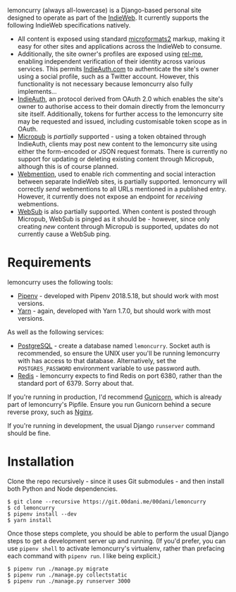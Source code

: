 lemoncurry (always all-lowercase) is a Django-based personal site designed to
operate as part of the [IndieWeb][]. It currently supports the following
IndieWeb specifications natively.

- All content is exposed using standard [microformats2][] markup, making it
  easy for other sites and applications across the IndieWeb to consume.
- Additionally, the site owner's profiles are exposed using [rel-me][],
  enabling independent verification of their identity across various services.
  This permits [IndieAuth.com][] to authenticate the site's owner using a
  social profile, such as a Twitter account. However, this functionality is not
  necessary because lemoncurry also fully implements…
- [IndieAuth][], an protocol derived from OAuth 2.0 which enables the site's
  owner to authorise access to their domain directly from the lemoncurry site
  itself. Additionally, tokens for further access to the lemoncurry site may be
  requested and issued, including customisable token scope as in OAuth.
- [Micropub][] is *partially* supported - using a token obtained through
  IndieAuth, clients may post new content to the lemoncurry site using either
  the form-encoded or JSON request formats. There is currently no support for
  updating or deleting existing content through Micropub, although this is of
  course planned.
- [Webmention][], used to enable rich commenting and social interaction between
  separate IndieWeb sites, is partially supported. lemoncurry will correctly
  *send* webmentions to all URLs mentioned in a published entry. However, it
  currently does not expose an endpoint for *receiving* webmentions.
- [WebSub][] is also partially supported. When content is posted through
  Micropub, WebSub is pinged as it should be - however, since only creating
  *new* content through Micropub is supported, updates do not currently cause a
  WebSub ping.

[IndieAuth]: https://www.w3.org/TR/indieauth/
[IndieAuth.com]: https://indieauth.com/
[IndieWeb]: https://indieweb.org/
[microformats2]: http://microformats.org/wiki/microformats2
[Micropub]: https://www.w3.org/TR/micropub/
[rel-me]: http://microformats.org/wiki/rel-me
[Webmention]: https://www.w3.org/TR/webmention/
[WebSub]: https://www.w3.org/TR/websub/

# Requirements

lemoncurry uses the following tools:

* [Pipenv][] - developed with Pipenv 2018.5.18, but should work with most versions.
* [Yarn][] - again, developed with Yarn 1.7.0, but should work with most versions.

As well as the following services:

* [PostgreSQL][] - create a database named `lemoncurry`. Socket auth is
  recommended, so ensure the UNIX user you'll be running lemoncurry with has
  access to that database. Alternatively, set the `POSTGRES_PASSWORD`
  environment variable to use password auth.
* [Redis][] - lemoncurry expects to find Redis on port 6380, rather than the
  standard port of 6379. Sorry about that.

If you're running in production, I'd recommend [Gunicorn][], which is already part
of lemoncurry's Pipfile. Ensure you run Gunicorn behind a secure reverse proxy,
such as [Nginx][].

If you're running in development, the usual Django `runserver` command should
be fine.

[Gunicorn]: https://gunicorn.org/
[Nginx]: https://nginx.org/en/
[Pipenv]: https://docs.pipenv.org/
[PostgreSQL]: https://www.postgresql.org/
[Redis]: https://redis.io/
[Yarn]: https://yarnpkg.org/

# Installation

Clone the repo recursively - since it uses Git submodules - and then install
both Python and Node dependencies.

```shellsession
$ git clone --recursive https://git.00dani.me/00dani/lemoncurry
$ cd lemoncurry
$ pipenv install --dev
$ yarn install
```

Once those steps complete, you should be able to perform the usual Django steps
to get a development server up and running. (If you'd prefer, you can use
`pipenv shell` to activate lemoncurry's virtualenv, rather than prefacing each
command with `pipenv run`. I like being explicit.)

```shellsession
$ pipenv run ./manage.py migrate
$ pipenv run ./manage.py collectstatic
$ pipenv run ./manage.py runserver 3000
```
